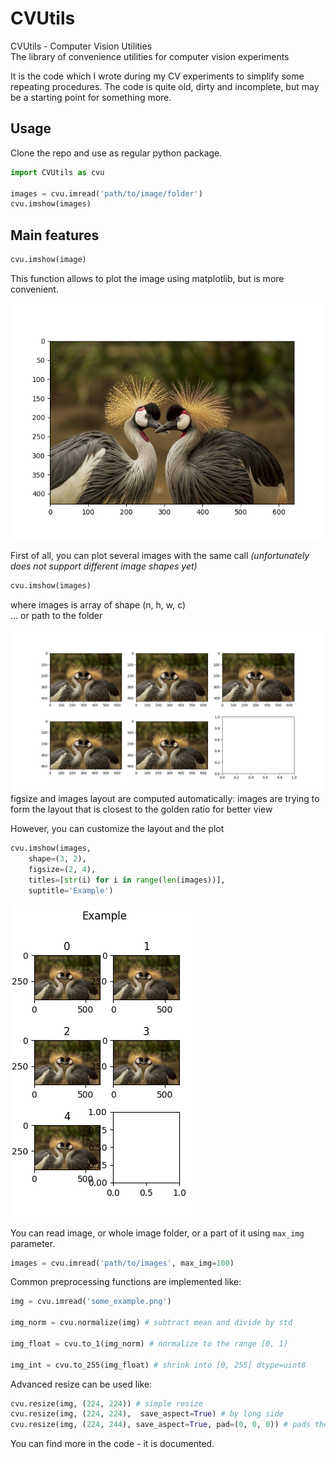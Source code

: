 # CVUtils

CVUtils - Computer Vision Utilities  
The library of convenience utilities for computer vision experiments  
  
It is the code which I wrote during my CV experiments to simplify some repeating procedures. The code is quite old, dirty and incomplete, but may be a starting point for something more.

## Usage
Clone the repo and use as regular python package.
```python
import CVUtils as cvu

images = cvu.imread('path/to/image/folder')
cvu.imshow(images)
```

## Main features
```python
cvu.imshow(image)
```
This function allows to plot the image using matplotlib, but is more convenient. 

![figure_1](images/Figure_1.png)

First of all, you can plot several images with the same call *(unfortunately does not support different image shapes yet)*
```python
cvu.imshow(images)
```
where images is array of shape (n, h, w, c)  
... or path to the folder
  
![figure_2](images/Figure_2.png)
figsize and images layout are computed automatically: images are trying to form the layout that is closest to the golden ratio for better view  
  
However, you can customize the layout and the plot
```python
cvu.imshow(images, 
    shape=(3, 2), 
    figsize=(2, 4), 
    titles=[str(i) for i in range(len(images))],
    suptitle='Example')
```
![figure_3](images/Figure_3.png)

You can read image, or whole image folder, or a part of it using ```max_img``` parameter.
```python
images = cvu.imread('path/to/images', max_img=100)
```
  
Common preprocessing functions are implemented like:
```python
img = cvu.imread('some_example.png')

img_norm = cvu.normalize(img) # subtract mean and divide by std

img_float = cvu.to_1(img_norm) # normalize to the range [0, 1]

img_int = cvu.to_255(img_float) # shrink into [0, 255] dtype=uint8
```

Advanced resize can be used like:
```python
cvu.resize(img, (224, 224)) # simple resize
cvu.resize(img, (224, 224),  save_aspect=True) # by long side
cvu.resize(img, (224, 244), save_aspect=True, pad=(0, 0, 0)) # pads the border black
```

You can find more in the code - it is documented.